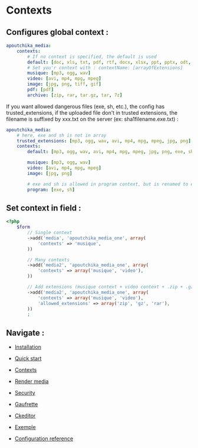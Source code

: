 Contexts
========


Configures global context :
---------------------------
```yaml
apoutchika_media:
    contexts:
        # If no context is specified, the default is used
        default: [doc, xls, txt, pdf, rtf, docx, xlsx, ppt, pptx, odt, odg, odp, ods, odc, odf, odb, csv, xml, gif, jpg, jpeg, png, svg, mp3, ogg, mp4, avi, mpg, mpeg, ogv, webm, zip, tar, gz, 7z, rar]
        # Set you'r context with : contextName: [arrayOfExtensions]
        musique: [mp3, ogg, wav]
        video: [avi, mp4, mpg, mpeg]
        image: [jpg, png, tiff, gif]
        pdf: [pdf]
        archive: [zip, rar, tar.gz, tar, 7z]

```

If you want allowed dangerous files (exe, sh, etc.), the config has trusted_extensions, if the
uploaded file don't in trusted extensions, the filename is suffixed by xxx.txt on the 
server (ex: sha1filename.exe.txt) :

```yaml
apoutchika_media:
    # here, exe and sh is not in array
    trusted_extensions: [mp3, ogg, wav, avi, mp4, mpg, mpeg, jpg, png]
    contexts:
        default: [mp3, ogg, wav, avi, mp4, mpg, mpeg, jpg, png, exe, sh]

        musique: [mp3, ogg, wav]
        video: [avi, mp4, mpg, mpeg]
        image: [jpg, png]

        # exe and sh is allowed in program context, but is renamed to exe.txt and sh.txt
        program: [exe, sh]
```


Set context in field :
----------------------
```php
<?php
    $form
        // Single context
        ->add('media', 'apoutchika_media_one', array(
            'contexts' => 'musique',
        ))

        // Many contexts
        ->add('media2', 'apoutchika_media_one', array(
            'contexts' => array('musique', 'video'),
        ))

        // Add extensions (musique context + video context + .zip + .gz + .rar)
        ->add('media2', 'apoutchika_media_one', array(
            'contexts' => array('musique', 'video'),
            'allowed_extensions' => array('zip', 'gz', 'rar'),
        ))
        ;
```

Navigate :
----------

* [Installation](install.md)
* [Quick start](quickstart.md)
* [Contexts](contexts.md)
* [Render media](rendermedia.md)
* [Security](security.md)
* [Gaufrette](gaufrette.md)
* [Ckeditor](ckeditor.md)

* [Exemple](exemple.md)
* [Configuration reference](configuration_reference.md)
